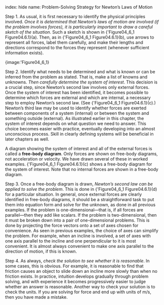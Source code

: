 index: hide
name: Problem-Solving Strategy for Newton’s Laws of Motion

Step 1. As usual, it is first necessary to identify the physical principles involved.  *Once it is determined that Newton’s laws of motion are involved (if the problem involves forces), it is particularly important to draw a careful sketch of the situation*. Such a sketch is shown in {'Figure04_6_1 Figure04.6.1}(a). Then, as in {'Figure04_6_1 Figure04.6.1}(b), use arrows to represent all forces, label them carefully, and make their lengths and directions correspond to the forces they represent (whenever sufficient information exists).
   
      
      


{image:'Figure04_6_1}
        

Step 2. Identify what needs to be determined and what is known or can be inferred from the problem as stated. That is, make a list of knowns and unknowns.  *Then carefully determine the system of interest*. This decision is a crucial step, since Newton’s second law involves only external forces. Once the system of interest has been identified, it becomes possible to determine which forces are external and which are internal, a necessary step to employ Newton’s second law. (See {'Figure04_6_1 Figure04.6.1}(c).) Newton’s third law may be used to identify whether forces are exerted between components of a system (internal) or between the system and something outside (external). As illustrated earlier in this chapter, the system of interest depends on what question we need to answer. This choice becomes easier with practice, eventually developing into an almost unconscious process. Skill in clearly defining systems will be beneficial in later chapters as well.
      

A diagram showing the system of interest and all of the external forces is called a  **free-body diagram**. Only forces are shown on free-body diagrams, not acceleration or velocity. We have drawn several of these in worked examples. {'Figure04_6_1 Figure04.6.1}(c) shows a free-body diagram for the system of interest. Note that no internal forces are shown in a free-body diagram.

Step 3. Once a free-body diagram is drawn,  *Newton’s second law can be applied to solve the problem*. This is done in {'Figure04_6_1 Figure04.6.1}(d) for a particular situation. In general, once external forces are clearly identified in free-body diagrams, it should be a straightforward task to put them into equation form and solve for the unknown, as done in all previous examples. If the problem is one-dimensional—that is, if all forces are parallel—then they add like scalars. If the problem is two-dimensional, then it must be broken down into a pair of one-dimensional problems. This is done by projecting the force vectors onto a set of axes chosen for convenience. As seen in previous examples, the choice of axes can simplify the problem. For example, when an incline is involved, a set of axes with one axis parallel to the incline and one perpendicular to it is most convenient. It is almost always convenient to make one axis parallel to the direction of motion, if this is known.

Step 4. As always,  *check the solution to see whether it is reasonable*. In some cases, this is obvious. For example, it is reasonable to find that friction causes an object to slide down an incline more slowly than when no friction exists. In practice, intuition develops gradually through problem solving, and with experience it becomes progressively easier to judge whether an answer is reasonable. Another way to check your solution is to check the units. If you are solving for force and end up with units of m/s, then you have made a mistake.
